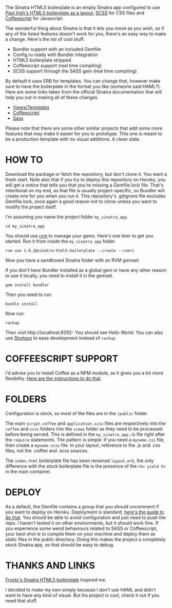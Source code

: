 The Sinatra HTML5 boilerplate is an empty Sinatra app configured to use [Paul Irish's HTML5 boilerplate as a layout][1], [SCSS][2] for CSS files and [Coffeescript][3] for Javascript.

The wonderful thing about Sinatra is that it lets you move as you wish, so if any of the listed features doesn't work for you, there's an easy way to make a change. Here's the list of cool stuff.

- Bundler support with an included Gemfile
- Config.ru ready with Bundler integration
- HTML5 boilerplate stripped
- Coffeescript support (real time compiling)
- SCSS support through the SASS gem (real time compiling)

By default it uses ERB for templates. You can change that, however make sure to have the boilerplate in the format you like (someone said HAML?). Here are some links taken from the official Sinatra documentation that will help you out in making all of these changes.

- [Views/Templates][4]
- [Coffeescript][5]
- [Sass][6]

Please note that there are some other similar projects that add some more features that may make it easier for you to prototype. This one is meant to be a production template with no visual additions. A clean slate.

# HOW TO

Download the package or fetch the repository, but don't clone it. You want a fresh start.
Note also that if you try to deploy this repository on Heroku, you will get a notice that tells you that you're missing a Gemfile.lock file. That's intentional on my end, as that file is usually project-specific, so Bundler will create one for you when you run it. This repository's .gitignore file excludes Gemfile.lock, once again a good reason not to clone unless you want to modify the project itself.

I'm assuming you name the project folder `my_sinatra_app`.

    cd my_sinatra_app

You should use [rvm][7] to manage your gems. Here's one liner to get you started. Run it from inside the `my_sinatra_app` folder

    rvm use 1.9.2@sinatra-html5-boilerplate --create --rvmrc

Now you have a sandboxed Sinatra folder with an RVM gemset.

If you don't have Bundler installed as a global gem or have any other reason to use it locally, you need to install it in the gemset.

    gem install bundler

Then you need to run:

    bundle install
    
Now run:

    rackup
    
Then visit http://localhost:9292- You should see Hello World. You can also use [Shotgun][8] to ease development instead of `rackup`.
    
# COFFEESCRIPT SUPPORT

I'd advise you to install Coffee as a NPM module, as it gives you a bit more flexibility. [Here are the instructions to do that][9].

# FOLDERS

Configuration is stock, so most of the files are in the `/public` folder.

The main `script.coffee` and `application.scss` files are respectively into the `coffee` and `scss` folders into the `views` folder as they need to be processed before being served. This is defined in the `my_sinatra_app.rb` file right after the `require` statements. The pattern is simple: if you need a `myname.css` file, then create a `myname.scss` file. In your layout, reference to the .js and .css files, not the .coffee and .scss sources.

The `index.html` boilerplate file has been renamed `layout.erb`, the only difference with the stock boilerplate file is the presence of the `<%= yield %>` in the main container.

# DEPLOY

As a default, the Gemfile contains a group that you should uncomment if you want to deploy on Heroku. Deployment is standard, [here's the guide to do that](http://devcenter.heroku.com/articles/rack#frameworks). You should be able to avoid configuration and just need to push the repo.
I haven't tested it on other environments, but it should work fine. If you experience some weird behaviours related to SASS or Coffeescript, your best shot is to compile them on your machine and deploy them as static files in the public directory. Doing this makes the project a completely stock Sinatra app, so that should be easy to debug.

# THANKS AND LINKS

[Froots's Sinatra HTML5 boilerplate][10] inspired me.

I decided to make my own simply because I don't use HAML and didn't want to have any kind of visual. But his project is cool, check it out if you need that stuff.

[1]: http://html5boilerplate.com/
[2]: http://sass-lang.com/
[3]: http://jashkenas.github.com/coffee-script/
[4]: http://www.sinatrarb.com/intro.html#Views%20/%20Templates
[5]: http://www.sinatrarb.com/intro.html#CoffeeScript%20Templates
[6]: http://www.sinatrarb.com/intro.html#Scss%20Templates
[7]: https://rvm.beginrescueend.com/
[8]: http://rtomayko.github.com/shotgun/
[9]: http://jashkenas.github.com/coffee-script/#installation
[10]: https://github.com/froots/sinatra-heroku-boilerplate.